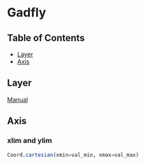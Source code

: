 # Gadfly

## Table of Contents
* [Layer](#layer)
* [Axis](#axis)


## Layer
[Manual](http://gadflyjl.org/v0.5/man/layers.html)


## Axis

### xlim and ylim
```julia
Coord.cartesian(xmin=val_min, xmax=val_max)
```
